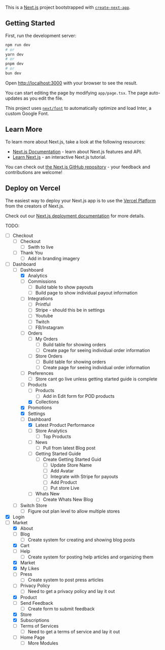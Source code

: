 This is a [Next.js](https://nextjs.org) project bootstrapped with [`create-next-app`](https://nextjs.org/docs/app/api-reference/create-next-app).

## Getting Started

First, run the development server:

```bash
npm run dev
# or
yarn dev
# or
pnpm dev
# or
bun dev
```

Open [http://localhost:3000](http://localhost:3000) with your browser to see the result.

You can start editing the page by modifying `app/page.tsx`. The page auto-updates as you edit the file.

This project uses [`next/font`](https://nextjs.org/docs/app/building-your-application/optimizing/fonts) to automatically optimize and load Inter, a custom Google Font.

## Learn More

To learn more about Next.js, take a look at the following resources:

- [Next.js Documentation](https://nextjs.org/docs) - learn about Next.js features and API.
- [Learn Next.js](https://nextjs.org/learn) - an interactive Next.js tutorial.

You can check out [the Next.js GitHub repository](https://github.com/vercel/next.js) - your feedback and contributions are welcome!

## Deploy on Vercel

The easiest way to deploy your Next.js app is to use the [Vercel Platform](https://vercel.com/new?utm_medium=default-template&filter=next.js&utm_source=create-next-app&utm_campaign=create-next-app-readme) from the creators of Next.js.

Check out our [Next.js deployment documentation](https://nextjs.org/docs/app/building-your-application/deploying) for more details.

TODO:

- [ ] Checkout
  - [ ] Checkout
    - [ ] Swith to live
  - [ ] Thank You
    - [ ] Add in branding imagery
- [ ] Dashboard
  - [ ] Dashboard
    - [x] Analytics
    - [ ] Commissions
      - [ ] Build table to show payouts
      - [ ] Build page to show individual payout information
    - [ ] Integrations
      - [ ] Printful
      - [ ] Stripe - should this be in settings
      - [ ] Youtube
      - [ ] Twitch
      - [ ] FB/Instagram
    - [ ] Orders
      - [ ] My Orders
        - [ ] Build table for showing orders
        - [ ] Create page for seeing individual order information
      - [ ] Store Orders
        - [ ] Build table for showing orders
        - [ ] Create page for seeing individual order information
    - [ ] Preferences
      - [ ] Store cant go live unless getting started guide is complete
    - [ ] Products
      - [ ] Products
        - [ ] Add in Edit form for POD products
      - [x] Collections
    - [x] Promotions
    - [x] Settings
    - [ ] Dashboard
      - [x] Latest Product Performance
      - [ ] Store Analytics
        - [ ] Top Products
      - [ ] News
        - [ ] Pull from latest Blog post
      - [ ] Getting Started Guide
        - [ ] Create Getting Started Guid
          - [ ] Update Store Name
          - [ ] Add Avatar
          - [ ] Integrate with Stripe for payouts
          - [ ] Add Product
          - [ ] Put store Live
      - [ ] Whats New
        - [ ] Create Whats New Blog
  - [ ] Switch Store
    - [ ] Figure out plan level to allow multiple stores
- [x] Login
- [ ] Market
  - [x] About
  - [ ] Blog
    - [ ] Create system for creating and showing blog posts
  - [x] Cart
  - [ ] Help
    - [ ] Create system for posting help articles and organizing them
  - [x] Market
  - [x] My Likes
  - [ ] Press
    - [ ] Create system to post press articles
  - [ ] Privacy Policy
    - [ ] Need to get a privacy policy and lay it out
  - [x] Product
  - [ ] Send Feedback
    - [ ] Create form to submit feedback
  - [x] Store
  - [x] Subscriptions
  - [ ] Terms of Services
    - [ ] Need to get a terms of service and lay it out
  - [ ] Home Page
    - [ ] More Modules
